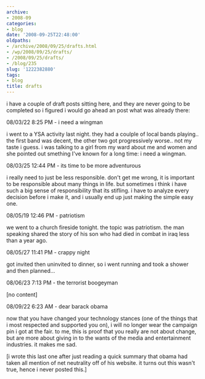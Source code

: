 ```yaml
---
archive:
- 2008-09
categories:
- blog
date: '2008-09-25T22:48:00'
oldpaths:
- /archive/2008/09/25/drafts.html
- /wp/2008/09/25/drafts/
- /2008/09/25/drafts/
- /blog/235
slug: '1222382880'
tags:
- blog
title: drafts
---
```


i have a couple of draft posts sitting here, and they are never going to
be completed so i figured i would go ahead an post what was already there:

08/03/22 8:25 PM - i need a wingman

i went to a YSA activity last night. they had a coulple of local bands
playing.. the first band was decent, the other two got progressively
worse.. not my taste i guess. i was talking to a girl from my ward about
me and women and she pointed out smething I've known for a long time:
i need a wingman.

08/03/25 12:44 PM - its time to be more adventurous

i really need to just be less responsible. don't get me wrong, it is
important to be responsible about many things in life. but sometimes
i think i have such a big sense of responsibility that its stifling.
i have to analyze every decision before i make it, and i usually end up
just making the simple easy one.

08/05/19 12:46 PM - patriotism

we went to a church fireside tonight. the topic was patriotism. the man
speaking shared the story of his son who had died in combat in iraq less
than a year ago.

08/05/27 11:41 PM - crappy night

got invited then uninvited to dinner, so i went running and took a shower
and then planned...

08/06/23 7:13 PM - the terrorist boogeyman

[no content]

08/09/22 6:23 AM - dear barack obama

now that you have changed your technology stances (one of the things that
i most respected and supported you on), i will no longer wear the campaign
pin i got at the fair. to me, this is proof that you really are not about
change, but are more about giving in to the wants of the media and
entertainment industries. it makes me sad.

[i wrote this last one after just reading a quick summary that obama had
taken all mention of net neutrality off of his website. it turns out this
wasn't true, hence i never posted this.]

